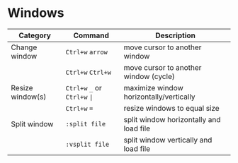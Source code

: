 # Windows

| Category | Command | Description |
| --- | --- | --- |
| Change window | `Ctrl+w` `arrow` | move cursor to another window |
| | `Ctrl+w` `Ctrl+w` | move cursor to another window (cycle) |
| Resize window(s) | `Ctrl+w` `_` or `Ctrl+w` `\|` | maximize window horizontally/vertically |
| | `Ctrl+w` `=` | resize windows to equal size |
| Split window | `:split file` | split window horizontally and load file |
| | `:vsplit file` | split window vertically and load file |
